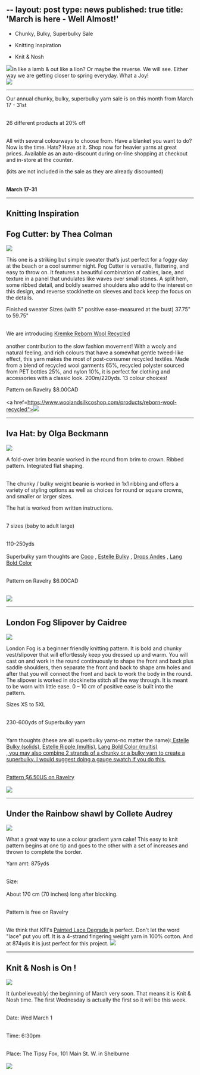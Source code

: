 --
layout: post
type: news
published: true
title: 'March is here - Well Almost!'
---

-	Chunky, Bulky, Superbulky Sale

- Knitting Inspiration

- Knit & Nosh

<img src="/img/lamb.jpg">In like a lamb & out like a lion? Or maybe the reverse. We will see. Either way we are getting closer to spring everyday. What a Joy!<br />
<a href="https://www.woolandsilkcoshop.com/"><img src="/img/btn_march.jpg"></a>
<hr />
<h2Chunky, Bulky, Superbulky Sale</h2>

<p>Our annual chunky, bulky, superbulky yarn sale is on this month from March 17 - 31st<br /><br />

26 different products at 20% off<br /><br />

All with several colourways to choose from. Have a blanket you want to do? Now is the time. Hats? Have at it. Shop now for heavier yarns at great prices. Available as an auto-discount during on-line shopping at checkout and in-store at the counter.

(kits are not included in the sale as they are already discounted)<br /><br />

<strong>March 17-31</strong></p>

<hr />
<h2>Knitting Inspiration</h2>

<h2>Fog Cutter: by Thea Colman</h2>
<p><a href="https://www.ravelry.com/patterns/library/fog-cutter"><img src="/img/fog_cutter.jpg"></a> <br />

This one is a striking but simple sweater that’s just perfect for a foggy day at the beach or a cool summer night. Fog Cutter is versatile, flattering, and easy to throw on. It features a beautiful combination of cables, lace, and texture in a panel that undulates like waves over small stones. A split hem, some ribbed detail, and boldly seamed shoulders also add to the interest on this design, and reverse stockinette on sleeves and back keep the focus on the details.

Finished sweater Sizes (with 5" positive ease-measured at the bust) 37.75" to 59.75"<br /><br />

We are introducing <a href="https://www.woolandsilkcoshop.com/products/reborn-wool-recycled">Kremke Reborn Wool Recycled</a><br /><br />
another contribution to the slow fashion movement! With a wooly and natural feeling, and rich colours that have a somewhat gentle tweed-like effect, this yarn makes the most of post-consumer recycled textiles. Made from a blend of recycled wool garments 65%, recycled polyster sourced from PET bottles 25%, and nylon 10%, it is perfect for clothing and accessories with a classic look. 200m/220yds. 13 colour choices!

Pattern on Ravelry $8.00CAD<br /><br />
<a href=https://www.woolandsilkcoshop.com/products/reborn-wool-recycled"><img src="/img/btn_fog_cutter.jpg"></a></p>

<hr />
<h2> Iva Hat: by Olga Beckmann</h2>
<p><a href="https://www.ravelry.com/patterns/library/iva-hat"><img src="/img/iva_hat.jpg"></a> <br />

A fold-over brim beanie worked in the round from brim to crown. Ribbed pattern. Integrated flat shaping.<br /><br />

The chunky / bulky weight beanie is worked in 1x1 ribbing and offers a variety of styling options as well as choices for round or square crowns, and smaller or larger sizes.

The hat is worked from written instructions.<br /><br />

7 sizes (baby to adult large)<br /><br />

110-250yds<br /><br />
 Superbulky yarn thoughts are <a href="https://www.woolandsilkcoshop.com/products/coco">Coco</a> , <a href="https://www.woolandsilkcoshop.com/products/estelle-bulky">Estelle Bulky</a> , <a href="https://www.woolandsilkcoshop.com/products/andes">Drops Andes</a> ,
           <a href="https://www.woolandsilkcoshop.com/products/bold-color">Lang Bold Color</a><br /><br />

Pattern on Ravelry $6.00CAD<br /><br />

<a href="https://www.ravelry.com/patterns/library/iva-hat"><img src="/img/btn_ivy_hat.jpg"></a></p>
 <hr />
     <h2> London Fog Slipover by Caidree</h2>
<p><a href="https://www.ravelry.com/patterns/library/london-fog-slipover"><img src="/img/london_fog.jpg"></a> <br />

London Fog is a beginner friendly knitting pattern. It is bold and chunky vest/slipover that will effortlessly keep you dressed up and warm. You will cast on and work in the round continuously to shape the front and back plus saddle shoulders, then separate the front and back to shape arm holes and after that you will connect the front and back to work the body in the round. The slipover is worked in stockinette stitch all the way through. It is meant to be worn with little ease. 0 – 10 cm of positive ease is built into the pattern.

Sizes XS to 5XL<br /><br />

230-600yds of Superbulky yarn<br /><br />

Yarn thoughts (these are all superbulky yarns-no matter the name):<a href="https://www.woolandsilkcoshop.com/products/estelle-bulky"> Estelle Bulky (solids)</a>,
 <a href="https://www.woolandsilkcoshop.com/products/estelle-ripple">Estelle Ripple (multis)</a>, <a href="https://www.woolandsilkcoshop.com/products/bold-color">Lang Bold Color (multis)<br />, 
 you may also combine 2 strands of a chunky or a bulky yarn to create a superbulky. I would suggest doing a gauge swatch if you do this.<br /><br />

Pattern $6.50US on Ravelry<br /><br />
<a href="https://www.ravelry.com/patterns/library/london-fog-slipover"><img src="/img/btn_london_fog.jpg"></a></p>
     <hr />
    <h2> Under the Rainbow shawl by Collete Audrey</h2>
<p><a href="https://www.ravelry.com/patterns/library/under-the-rainbow-3"><img src="/img/rainbow_shawl.jpg"></a> <br />

What a great way to use a colour gradient yarn cake! This easy to knit pattern begins at one tip and goes to the other with a set of increases and thrown to complete the border.

Yarn amt: 875yds<br /><br />

Size:<br /><br />
About 170 cm (70 inches) long after blocking.<br /><br />

Pattern is free on Ravelry<br /><br />

We think that KFI's <a href="https://www.woolandsilkcoshop.com/products/kfi-collection-lace-degrade">Painted Lace Degrade </a>is perfect. Don't let the word "lace" put you off. It is a 4-strand fingering weight yarn in 100% cotton. And at 874yds it is just perfect for this project.
<a href="https://www.ravelry.com/patterns/library/under-the-rainbow-3"><img src="/img/btn_rainbow_shawl.jpg"></a></p>                                                                                  
<hr />
<h2> Knit & Nosh is On !</h2>
<p><a href="https://tipsyfoxpub.com/menuqr"><img src="/img/tipsyfox.jpg"></a> <br />

It (unbelieveably) the beginning of March very soon. That means it is Knit & Nosh time. The first Wednesday is actually the first so it will be this week.<br /><br />

Date: Wed March 1<br /><br />

Time: 6:30pm<br /><br />

Place: The Tipsy Fox, 101 Main St. W. in Shelburne<br /><br />
<a href="https://tipsyfoxpub.com/menuqr"><img src="/img/btn_tipsyfox.jpg"></a></p>                                                                                  


